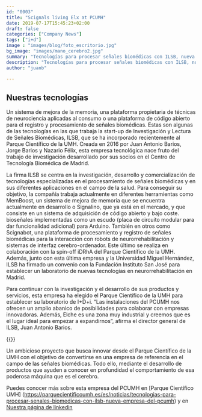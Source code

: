 ```yaml
---
id: "0003"
title: "Scignals living Elx at PCUMH"
date: 2019-07-17T15:45:23+02:00
draft: false
categories: ["Company News"]
tags: ["i+d"]
image : "images/blog/foto_escritorio.jpg"
bg_image: "images/mano_cerebro2.jpg"
summary: "Tecnologías para procesar señales biomédicas con ILSB, nueva empresa del PCUMH"
description: "Tecnologías para procesar señales biomédicas con ILSB, nueva empresa del PCUMH"
author: "juanb"

---
```




## Nuestras tecnologías


Un sistema de mejora de la memoria, una plataforma propietaria de técnicas de neurociencia aplicadas al consumo o una plataforma de código abierto para el registro y procesamiento de señales biomédicas. Estas son algunas de las tecnologías en las que trabaja la start-up de Investigación y Lectura de Señales Biomédicas, ILSB, que se ha incorporado recientemente al Parque Científico de la UMH. Creada en 2016 por Juan Antonio Barios, Jorge Barios y Nazario Félix, esta empresa tecnológica nace fruto del trabajo de investigación desarrollado por sus socios en el Centro de Tecnología Biomédica de Madrid.


La firma ILSB se centra en la investigación, desarrollo y comercialización de tecnologías especializadas en el procesamiento de señales biomédicas y en sus diferentes aplicaciones en el campo de la salud. Para conseguir su objetivo, la compañía trabaja actualmente en diferentes herramientas como MemBoost, un sistema de mejora de memoria que se encuentra actualmente en desarrollo o Signalino, que ya está en el mercado, y que consiste en un sistema de adquisición de código abierto y bajo coste. bioseñales implementadas como un escudo (placa de circuito modular para dar funcionalidad adicional) para Arduino. También en otros como Scignabot, una plataforma de procesamiento y registro de señales biomédicas para la interacción con robots de neurorrehabilitación y sistemas de interfaz cerebro-ordenador. Este último se realiza en colaboración con la spin-off iDRhA del Parque Científico de la UMH. Además, junto con esta última empresa y la Universidad Miguel Hernández, ILSB ha firmado un convenio con la Fundación Instituto San José para establecer un laboratorio de nuevas tecnologías en neurorrehabilitación en Madrid.


Para continuar con la investigación y el desarrollo de sus productos y servicios, esta empresa ha elegido el Parque Científico de la UMH para establecer su laboratorio de I+D+i. “Las instalaciones del PCUMH nos ofrecen un amplio abanico de posibilidades para colaborar con empresas innovadoras. Además, Elche es una zona muy industrial y creemos que es el lugar ideal para empezar a expandirnos”, afirma el director general de ILSB, Juan Antonio Barios.

{{<youtube r6oo7k2ro-I>}}


Un ambicioso proyecto que busca innovar desde el Parque Científico de la UMH con el objetivo de convertirse en una empresa de referencia en el campo de las señales biomédicas. Todo ello, mediante el desarrollo de productos que ayuden a conocer en profundidad el comportamiento de esa poderosa máquina que es el cerebro.



Puedes conocer más sobre esta empresa del PCUMH en [Parque Científico UMH] (https://parquecientificoumh.es/es/noticias/tecnologias-para-procesar-senales-biomedicas-con-ilsb-nueva-empresa-del-pcumh) y en [Nuestra página de linkedin](https://es.linkedin.com/company/scignals)









